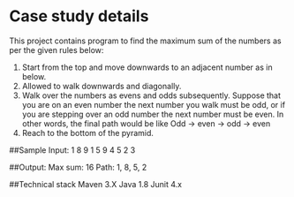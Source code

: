 # Case study details

This project contains program to find the maximum sum of the numbers as per the given rules below:
 
1.	Start from the top and move downwards to an adjacent number as in below.
2.	Allowed to walk downwards and diagonally.
3.	Walk over the numbers as evens and odds subsequently. Suppose that you are on an even
number the next number you walk must be odd, or if you are stepping over an odd number the next
number must be even. In other words, the final path would be like Odd -> even -> odd -> even
4.	Reach to the bottom of the pyramid.

##Sample Input:
1
8 9
1 5 9
4 5 2 3

##Output:
Max sum: 16
Path: 1, 8, 5, 2 

##Technical stack
Maven 3.X
Java 1.8
Junit 4.x
